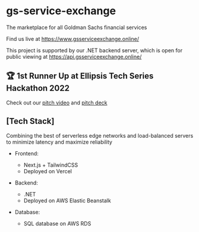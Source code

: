 # gs-service-exchange

The marketplace for all Goldman Sachs financial services

Find us live at https://www.gsserviceexchange.online/

This project is supported by our .NET backend server, which is open for public viewing at https://api.gsserviceexchange.online/

## 🏆 1st Runner Up at Ellipsis Tech Series Hackathon 2022

Check out our [pitch video](https://drive.google.com/file/d/1h7nCdlyQIfW-lJuTmhmIR6PIhwxSpaUD/view?usp=sharing) and [pitch deck](https://smu-my.sharepoint.com/:p:/g/personal/nicole_ng_2020_business_smu_edu_sg/EZJsCNus-0tDkZgqkYC12c4B_uTyjFhNaGOZS-T3MsVJww?e=0JwusD)

## [Tech Stack] 
Combining the best of serverless edge networks and load-balanced servers to minimize latency and maximize reliability
- Frontend:
  - Next.js + TailwindCSS
  - Deployed on Vercel

- Backend:
  - .NET
  - Deployed on AWS Elastic Beanstalk

- Database:
  - SQL database on AWS RDS
